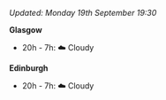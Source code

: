 *Updated: Monday 19th September 19:30*

**Glasgow**

* 20h - 7h: :cloud: Cloudy

**Edinburgh**

* 20h - 7h: :cloud: Cloudy
